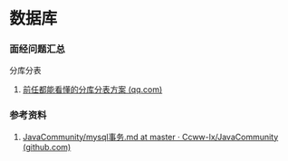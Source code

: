 # 数据库

### 面经问题汇总

分库分表

1. [前任都能看懂的分库分表方案 (qq.com)](https://mp.weixin.qq.com/s/mwxG0UNZnW8xNNdg7gSSnQ)

### 参考资料

1. [JavaCommunity/mysql事务.md at master · Ccww-lx/JavaCommunity (github.com)](https://github.com/Ccww-lx/JavaCommunity/blob/master/doc/javabase/sql/mysql/mysql事务.md)
